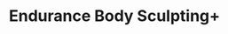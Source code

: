 ---
title: "Endurance Body Sculpting+"
url: /lake-forest/endurance-body-sculpting/
shop: Kosmetik
---